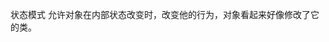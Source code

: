 状态模式
允许对象在内部状态改变时，改变他的行为，对象看起来好像修改了它的类。                                                                                                                          